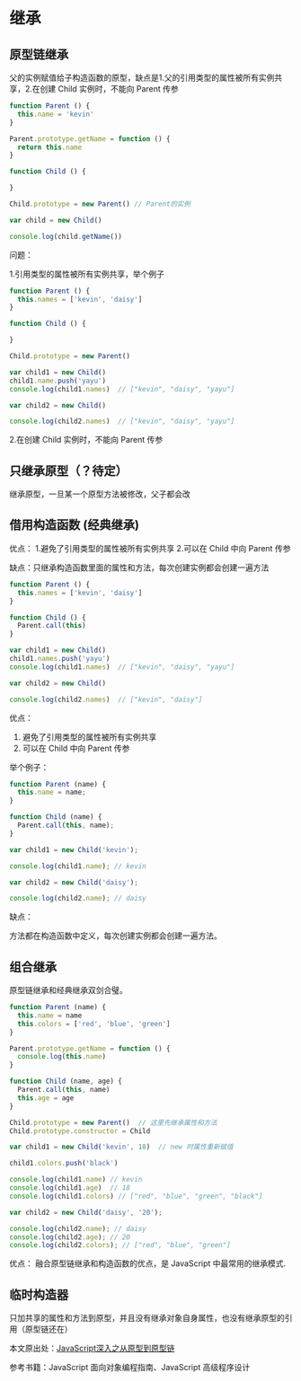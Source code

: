 # 继承

## 原型链继承

父的实例赋值给子构造函数的原型，缺点是1.父的引用类型的属性被所有实例共享，2.在创建 Child 实例时，不能向 Parent 传参

```js
function Parent () {
  this.name = 'kevin'
}

Parent.prototype.getName = function () {
  return this.name
}

function Child () {

}

Child.prototype = new Parent() // Parent的实例

var child = new Child()

console.log(child.getName())
```

问题：

1.引用类型的属性被所有实例共享，举个例子

```js
function Parent () {
  this.names = ['kevin', 'daisy']
}

function Child () {

}

Child.prototype = new Parent()

var child1 = new Child()
child1.name.push('yayu')
console.log(child1.names)  // ["kevin", "daisy", "yayu"]

var child2 = new Child()

console.log(child2.names)  // ["kevin", "daisy", "yayu"]
```

2.在创建 Child 实例时，不能向 Parent 传参

## 只继承原型（？待定）

继承原型，一旦某一个原型方法被修改，父子都会改

## 借用构造函数 (经典继承)

优点：
1.避免了引用类型的属性被所有实例共享
2.可以在 Child 中向 Parent 传参

缺点：只继承构造函数里面的属性和方法，每次创建实例都会创建一遍方法

```js
function Parent () {
  this.names = ['kevin', 'daisy']
}

function Child () {
  Parent.call(this)
}

var child1 = new Child()
child1.names.push('yayu')
console.log(child1.names)  // ["kevin", "daisy", "yayu"]

var child2 = new Child()

console.log(child2.names)  // ["kevin", "daisy"]
```

优点：

1. 避免了引用类型的属性被所有实例共享
2. 可以在 Child 中向 Parent 传参

举个例子：

```js
function Parent (name) {
  this.name = name;
}

function Child (name) {
  Parent.call(this, name);
}

var child1 = new Child('kevin');

console.log(child1.name); // kevin

var child2 = new Child('daisy');

console.log(child2.name); // daisy
```

缺点：

方法都在构造函数中定义，每次创建实例都会创建一遍方法。

## 组合继承

原型链继承和经典继承双剑合璧。

```js
function Parent (name) {
  this.name = name
  this.colors = ['red', 'blue', 'green']
}

Parent.prototype.getName = function () {
  console.log(this.name)
}

function Child (name, age) {
  Parent.call(this, name)
  this.age = age
}

Child.prototype = new Parent()  // 这里先继承属性和方法
Child.prototype.constructor = Child

var child1 = new Child('kevin', 18)  // new 时属性重新赋值

child1.colors.push('black')

console.log(child1.name) // kevin
console.log(child1.age)  // 18
console.log(child1.colors) // ["red", "blue", "green", "black"]

var child2 = new Child('daisy', '20');

console.log(child2.name); // daisy
console.log(child2.age); // 20
console.log(child2.colors); // ["red", "blue", "green"]
```

优点： 融合原型链继承和构造函数的优点，是 JavaScript 中最常用的继承模式.

## 临时构造器

只加共享的属性和方法到原型，并且没有继承对象自身属性，也没有继承原型的引用（原型链还在）

本文原出处：[JavaScript深入之从原型到原型链](https://github.com/mqyqingfeng/Blog/issues/2)

参考书籍：JavaScript 面向对象编程指南、JavaScript 高级程序设计
